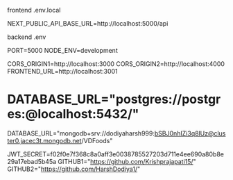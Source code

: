 frontend .env.local

NEXT_PUBLIC_API_BASE_URL=http://localhost:5000/api

backend .env

PORT=5000
NODE_ENV=development

CORS_ORIGIN1=http://localhost:3000
CORS_ORIGIN2=http://localhost:4000
FRONTEND_URL=http://localhost:3001

# DATABASE_URL="postgres://postgres:<POSTGRES PASSWORD>@localhost:5432/<DATABASE NAME>"

DATABASE_URL="mongodb+srv://dodiyaharsh999:bSBJ0nhIZi3q8lUz@cluster0.jacec3t.mongodb.net/VDFoods"

JWT_SECRET=f02f0e7f368c8a0aff3e0038785527203d711e4ee690a80b8e29a17ebad5b45a
GITHUB1="https://github.com/Krishprajapati15/"
GITHUB2="https://github.com/HarshDodiya1/"
